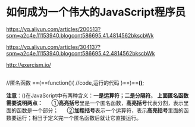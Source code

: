 # 如何成为一个伟大的JavaScript程序员

https://yq.aliyun.com/articles/200513?spm=a2c4e.11153940.blogcont586695.41.4814562bkscbWk

https://yq.aliyun.com/articles/304137?spm=a2c4e.11153940.blogcont586695.42.4814562bkscbWk

http://exercism.io/

##

>
//匿名函数
==(==function(){
//code,运行的代码
}==)==**()**;

**注意**：()在JavaScript中有两种含义：**一是运算符；二是分隔符**。
**上面匿名函数需要说明两点：**
     ①**高亮括号**里是一个匿名函数，**高亮括号**代表分割，表示里面的函数是一个部分；
     ②**加粗括号**表示一个运算符，表示**高亮括号**里面的函数要运行；相当于定义完一个匿名函数后就让它直接运行。


